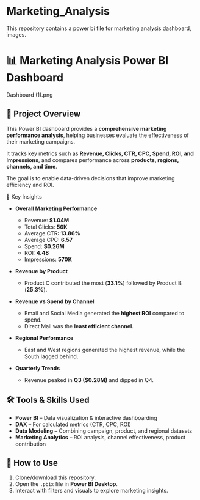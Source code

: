 # Marketing_Analysis
This repository contains a power bi file for marketing analysis dashboard, images. 
# 📊 Marketing Analysis Power BI Dashboard

Dashboard (1).png

## 📌 Project Overview  
This Power BI dashboard provides a **comprehensive marketing performance analysis**, helping businesses evaluate the effectiveness of their marketing campaigns.  

It tracks key metrics such as **Revenue, Clicks, CTR, CPC, Spend, ROI, and Impressions**, and compares performance across **products, regions, channels, and time**.  

The goal is to enable data-driven decisions that improve marketing efficiency and ROI.  

 🔑 Key Insights  

- **Overall Marketing Performance**  
  - Revenue: **$1.04M**  
  - Total Clicks: **56K**  
  - Average CTR: **13.86%**  
  - Average CPC: **6.57**  
  - Spend: **$0.26M**  
  - ROI: **4.48**  
  - Impressions: **570K**  

- **Revenue by Product**  
  - Product C contributed the most (**33.1%**) followed by Product B (**25.3%**).  

- **Revenue vs Spend by Channel**  
  - Email and Social Media generated the **highest ROI** compared to spend.  
  - Direct Mail was the **least efficient channel**.  

- **Regional Performance**  
  - East and West regions generated the highest revenue, while the South lagged behind.  

- **Quarterly Trends**  
  - Revenue peaked in **Q3 ($0.28M)** and dipped in Q4.  


## 🛠️ Tools & Skills Used  
- **Power BI** – Data visualization & interactive dashboarding  
- **DAX** – For calculated metrics (CTR, CPC, ROI)  
- **Data Modeling** – Combining campaign, product, and regional datasets  
- **Marketing Analytics** – ROI analysis, channel effectiveness, product contribution  


## 🚀 How to Use  
1. Clone/download this repository.  
2. Open the `.pbix` file in **Power BI Desktop**.  
3. Interact with filters and visuals to explore marketing insights.  

 

